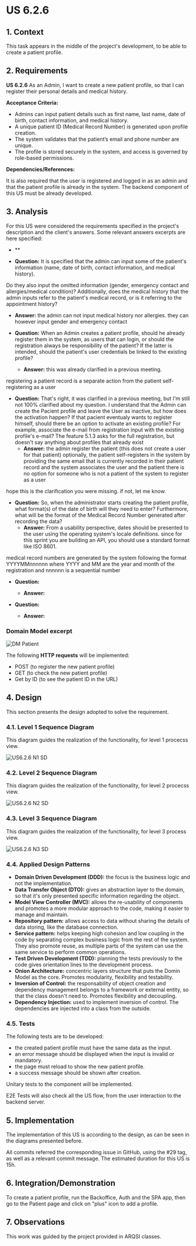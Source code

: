 # US 6.2.6

## 1. Context

This task appears in the middle of the project's development, to be able to create a patient profile.


## 2. Requirements

**US 6.2.6** As an Admin, I want to create a new patient profile, so that I can register their personal details and medical history.

**Acceptance Criteria:**

- Admins can input patient details such as first name, last name, date of birth, contact
information, and medical history.
- A unique patient ID (Medical Record Number) is generated upon profile creation.
- The system validates that the patient’s email and phone number are unique.
- The profile is stored securely in the system, and access is governed by role-based permissions.

**Dependencies/References:**

It is also required that the user is registered and logged in as an admin and that the patient profile is already in the system.
The backend component of this US must be already developed.

## 3. Analysis

For this US were considered the requirements specified in the project's description and the client's answers. 
Some relevant answers excerpts are here specified:

- **

- **Question:** It is specified that the admin can input some of the patient's information (name, date of birth, contact information, and medical history).

Do they also input the omitted information (gender, emergency contact and allergies/medical condition)?
Additionally, does the medical history that the admin inputs refer to the patient's medical record, or is it referring to the appointment history?
  - **Answer:** the admin can not input medical history nor allergies. they can however input gender and emergency contact


- **Question:** When an Admin creates a patient profile, should he already register them in the system, as users that can login, or should the registration always be responsibility of the patient?
If the latter is intended, should the patient's user credentials be linked to the existing profile?
  - **Answer:** this was already clarified in a previous meeting.

registering a patient record is a separate action from the patient self-registering as a user


- **Question:** That's right, it was clarified in a previous meeting, but I'm still not 100% clarified about my question.
I understand that the Admin can create the Pacient profile and leave the User as inactive, but how does the activation happen? If that pacient eventualy wants to register himself, should there be an option to activate an existing profile? For example, associate the e-mail from registration input with the existing profile's e-mail?
The feature 5.1.3 asks for the full registration, but doesn't say anything about profiles that already exist
  - **Answer:** the admin register the patient (this does not create a user for that patient)
optionally, the patient self-registers in the system by providing the same email that is currently recorded in their patient record and the system associates the user and the patient
there is no option for someone who is not a patient of the system to register as a user

hope this is the clarification you were missing. if not, let me know.


- **Question:** So, when the administrator starts creating the patient profile, what format(s) of the date of birth will they need to enter? Furthermore, what will be the format of the Medical Record Number generated after recording the data?
  - **Answer:** From a usability perspective, dates should be presented to the user using the operating system's locale definitions. since for this sprint you are building an API, you should use a standard format like ISO 8601.

medical record numbers are generated by the system following the format YYYYMMnnnnnn where YYYY and MM are the year and month of the registration and nnnnnn is a sequential number


- **Question:**  
  - **Answer:** 



- **Question:** 
  - **Answer:** 


###  Domain Model excerpt
![DM Patient](DM%20Patient.png)

The following **HTTP requests** will be implemented:
- POST (to register the new patient profile)
- GET (to check the new patient profile)
- Get by ID (to see the patient ID in the URL)
## 4. Design

This section presents the design adopted to solve the requirement.

### 4.1. Level 1 Sequence Diagram

This diagram guides the realization of the functionality, for level 1 procecss view.

![US6.2.6 N1 SD](US6.2.6%20N1%20SD.png)


### 4.2. Level 2 Sequence Diagram

This diagram guides the realization of the functionality, for level 2 procecss view.

![US6.2.6 N2 SD](US6.2.6%20N2%20SD.png)


### 4.3. Level 3 Sequence Diagram

This diagram guides the realization of the functionality, for level 3 process view.

![US6.2.6 N3 SD](US6.2.6%20N3%20SD.png)





### 4.4. Applied Design Patterns

- **Domain Driven Development (DDD):** the focus is the business logic and not the implementation.
- **Data Transfer Object (DTO):** gives an abstraction layer to the domain, so that it's only presented specific information regarding the object.
- **Model View Controller (MVC):** allows the re-usability of components and promotes a more modular approach to the code, making it easier to manage and maintain.
- **Repository pattern:** allows access to data without sharing the details of data storing, like the database connection.
- **Service pattern:** helps keeping high cohesion and low coupling in the code by separating complex business logic from the rest of the system. They also promote reuse, as multiple parts of the system can use the same service to perform common operations.
- **Test Driven Development (TDD):** planning the tests previously to the code gives orientation lines to the development process.
- **Onion Architecture:** concentric layers structure that puts the Domin Model as the core. Promotes modularity, flexibility and testability.
- **Inversion of Control:** the responsability of object creation and dependency management belongs to a framework or external entity, so that the class doesn't need to. Promotes flexibility and decoupling.
- **Dependency Injection:** used to implement inversion of control. The dependencies are injected into a class from the outside.


### 4.5. Tests

The following tests are to be developed:
- the created patient profile must have the same data as the input.
- an error message should be displayed when the input is invalid or mandatory.
- the page must reload to show the new patient profile.
- a success message should be shown after creation.

Unitary tests to the component will be implemented.

E2E Tests will also check all the US flow, from the user interaction to the backend server.

## 5. Implementation

The implementation of this US is according to the design, as can be seen in the diagrams presented before.

All commits referred the corresponding issue in GitHub, using the #29 tag, as well as a relevant commit message.
The estimated duration for this US is 15h.

## 6. Integration/Demonstration

To create a patient profile, run the Backoffice, Auth and the SPA app, then go to the Patient page and click on "plus" icon to add a profile.

## 7. Observations

This work was guided by the project provided in ARQSI classes.